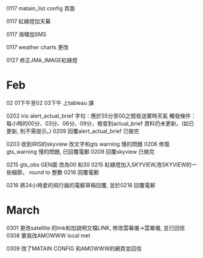 0117 matain_list config 頁面

0117 紅綠燈加天幕

0117 海嘯加SMS


0117 weather charts 更改


0127 修正JMA_IMAGE紅綠燈


# Feb
02 01下午至02 03下午 上tableau 課 


0202 iris 
alert_actual_brief
字句：應於55分至00之間發送實時天氣
觸發條件：每小時的00分、03分、06分、09分，檢查到actual_brief 資料仍未更新。(如已更新, 則不需提示。)
0209 回覆alert_actual_brief 已做完

0203  收到IRIS的skyview 改文字和gts warning 慢的問題
0206  修復gts_warning 慢的問題, 已回覆電郵
0209 回覆skyview 已做完


0215 gts_obs GEN圖 改為00 和30 
0215  紅綠燈加入SKYVIEW,改SKYVIEW的一些細節， round to 整數
0216 回覆電郵

0216 將24小時愛的飛行器的電郵草稿回覆, 並於0216 回覆電郵

# March
0301 更改satellite 的link和加說明文檔LINK, 修改雲幕儀->雲冪儀, 並已回信
0308 要我改AMOWWW local met

0309 改了MATAIN CONFIG 和AMOWWW的網頁並回信



